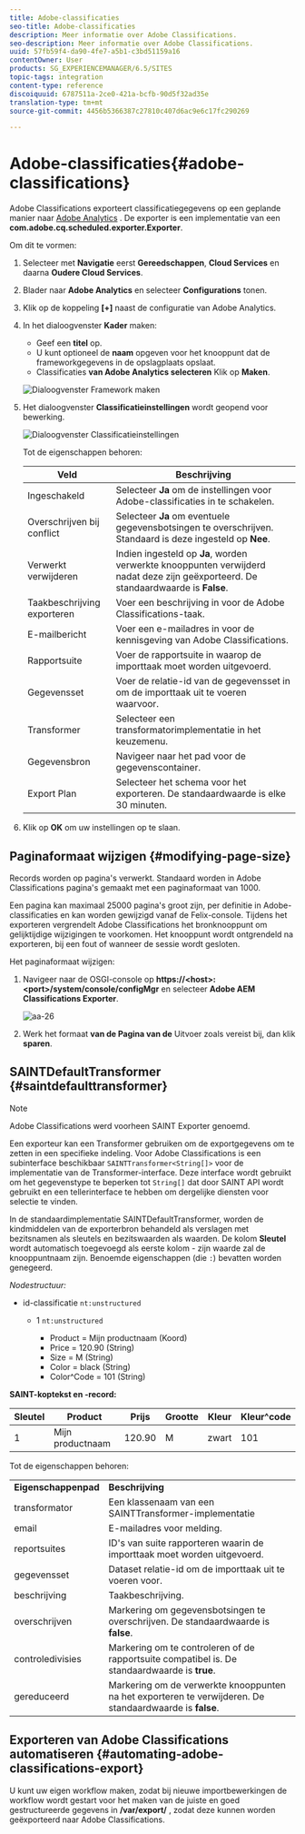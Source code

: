 ```yaml
---
title: Adobe-classificaties
seo-title: Adobe-classificaties
description: Meer informatie over Adobe Classifications.
seo-description: Meer informatie over Adobe Classifications.
uuid: 57fb59f4-da90-4fe7-a5b1-c3bd51159a16
contentOwner: User
products: SG_EXPERIENCEMANAGER/6.5/SITES
topic-tags: integration
content-type: reference
discoiquuid: 6787511a-2ce0-421a-bcfb-90d5f32ad35e
translation-type: tm+mt
source-git-commit: 4456b5366387c27810c407d6ac9e6c17fc290269

---
```



# Adobe-classificaties{#adobe-classifications}

Adobe Classifications exporteert classificatiegegevens op een geplande manier naar [Adobe Analytics](/help/sites-administering/adobeanalytics.md) . De exporter is een implementatie van een **com.adobe.cq.scheduled.exporter.Exporter**.

Om dit te vormen:

1. Selecteer met **Navigatie** eerst **Gereedschappen**, **Cloud Services** en daarna **Oudere Cloud Services**.
1. Blader naar **Adobe Analytics** en selecteer **Configurations** tonen.
1. Klik op de koppeling **[+]** naast de configuratie van Adobe Analytics.

1. In het dialoogvenster **Kader** maken:

   * Geef een **titel** op.
   * U kunt optioneel de **naam** opgeven voor het knooppunt dat de frameworkgegevens in de opslagplaats opslaat.
   * Classificaties **van Adobe Analytics selecteren**
   Klik op **Maken**.

   ![Dialoogvenster Framework maken](assets/aa-25.png)

1. Het dialoogvenster **Classificatieinstellingen** wordt geopend voor bewerking.

   ![Dialoogvenster Classificatieinstellingen](assets/aa-classifications-settings.png)

   Tot de eigenschappen behoren:

   | **Veld** | **Beschrijving** |
   |---|---|
   | Ingeschakeld | Selecteer **Ja** om de instellingen voor Adobe-classificaties in te schakelen. |
   | Overschrijven bij conflict | Selecteer **Ja** om eventuele gegevensbotsingen te overschrijven. Standaard is deze ingesteld op **Nee**. |
   | Verwerkt verwijderen | Indien ingesteld op **Ja**, worden verwerkte knooppunten verwijderd nadat deze zijn geëxporteerd. De standaardwaarde is **False**. |
   | Taakbeschrijving exporteren | Voer een beschrijving in voor de Adobe Classifications-taak. |
   | E-mailbericht | Voer een e-mailadres in voor de kennisgeving van Adobe Classifications. |
   | Rapportsuite | Voer de rapportsuite in waarop de importtaak moet worden uitgevoerd. |
   | Gegevensset | Voer de relatie-id van de gegevensset in om de importtaak uit te voeren waarvoor. |
   | Transformer | Selecteer een transformatorimplementatie in het keuzemenu. |
   | Gegevensbron | Navigeer naar het pad voor de gegevenscontainer. |
   | Export Plan | Selecteer het schema voor het exporteren. De standaardwaarde is elke 30 minuten. |

1. Klik op **OK** om uw instellingen op te slaan.

## Paginaformaat wijzigen {#modifying-page-size}

Records worden op pagina&#39;s verwerkt. Standaard worden in Adobe Classifications pagina&#39;s gemaakt met een paginaformaat van 1000.

Een pagina kan maximaal 25000 pagina&#39;s groot zijn, per definitie in Adobe-classificaties en kan worden gewijzigd vanaf de Felix-console. Tijdens het exporteren vergrendelt Adobe Classifications het bronknooppunt om gelijktijdige wijzigingen te voorkomen. Het knooppunt wordt ontgrendeld na exporteren, bij een fout of wanneer de sessie wordt gesloten.

Het paginaformaat wijzigen:

1. Navigeer naar de OSGI-console op **https://&lt;host>:&lt;port>/system/console/configMgr** en selecteer **Adobe AEM Classifications Exporter**.

   ![aa-26](assets/aa-26.png)

1. Werk het formaat **van de Pagina van de** Uitvoer zoals vereist bij, dan klik **sparen**.

## SAINTDefaultTransformer {#saintdefaulttransformer}

>[!NOTE]
>
>Adobe Classifications werd voorheen SAINT Exporter genoemd.

Een exporteur kan een Transformer gebruiken om de exportgegevens om te zetten in een specifieke indeling. Voor Adobe Classifications is een subinterface beschikbaar `SAINTTransformer<String[]>` voor de implementatie van de Transformer-interface. Deze interface wordt gebruikt om het gegevenstype te beperken tot `String[]` dat door SAINT API wordt gebruikt en een tellerinterface te hebben om dergelijke diensten voor selectie te vinden.

In de standaardimplementatie SAINTDefaultTransformer, worden de kindmiddelen van de exporterbron behandeld als verslagen met bezitsnamen als sleutels en bezitswaarden als waarden. De kolom **Sleutel** wordt automatisch toegevoegd als eerste kolom - zijn waarde zal de knooppuntnaam zijn. Benoemde eigenschappen (die `:`) bevatten worden genegeerd.

*Nodestructuur:*

* id-classificatie `nt:unstructured`

   * 1 `nt:unstructured`

      * Product = Mijn productnaam (Koord)
      * Price = 120.90 (String)
      * Size = M (String)
      * Color = black (String)
      * Color^Code = 101 (String)

**SAINT-koptekst en -record:**

| **Sleutel** | **Product** | **Prijs** | **Grootte** | **Kleur** | **Kleur^code** |
|---|---|---|---|---|---|
| 1 | Mijn productnaam | 120.90 | M | zwart | 101 |

Tot de eigenschappen behoren:

<table>
 <tbody>
  <tr>
   <td><strong>Eigenschappenpad</strong></td>
   <td><strong>Beschrijving</strong></td>
  </tr>
  <tr>
   <td>transformator</td>
   <td>Een klassenaam van een SAINTTransformer-implementatie</td>
  </tr>
  <tr>
   <td>email</td>
   <td>E-mailadres voor melding.</td>
  </tr>
  <tr>
   <td>reportsuites</td>
   <td>ID's van suite rapporteren waarin de importtaak moet worden uitgevoerd. </td>
  </tr>
  <tr>
   <td>gegevensset</td>
   <td>Dataset relatie-id om de importtaak uit te voeren voor. </td>
  </tr>
  <tr>
   <td>beschrijving</td>
   <td>Taakbeschrijving. <br /> </td>
  </tr>
  <tr>
   <td>overschrijven</td>
   <td>Markering om gegevensbotsingen te overschrijven. De standaardwaarde is <strong>false</strong>.</td>
  </tr>
  <tr>
   <td>controledivisies</td>
   <td>Markering om te controleren of de rapportsuite compatibel is. De standaardwaarde is <strong>true</strong>.</td>
  </tr>
  <tr>
   <td>gereduceerd</td>
   <td>Markering om de verwerkte knooppunten na het exporteren te verwijderen. De standaardwaarde is <strong>false</strong>.</td>
  </tr>
 </tbody>
</table>

## Exporteren van Adobe Classifications automatiseren {#automating-adobe-classifications-export}

U kunt uw eigen workflow maken, zodat bij nieuwe importbewerkingen de workflow wordt gestart voor het maken van de juiste en goed gestructureerde gegevens in **/var/export/** , zodat deze kunnen worden geëxporteerd naar Adobe Classifications.
